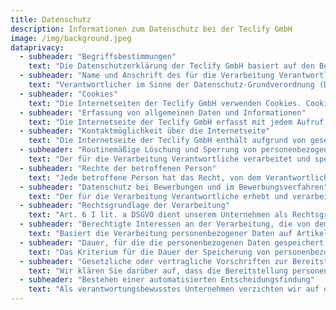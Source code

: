 ```yaml
---
title: Datenschutz
description: Informationen zum Datenschutz bei der Teclify GmbH
image: /img/background.jpeg
dataprivacy:
  - subheader: "Begriffsbestimmungen"
    text: "Die Datenschutzerklärung der Teclify GmbH basiert auf den Begrifflichkeiten, die durch den Europäischen Richtlinien- und Verordnungsgeber beim Erlass der Datenschutz-Grundverordnung (DSGVO) verwendet wurden. Unsere Datenschutzerklärung soll sowohl für die Öffentlichkeit als auch für unsere Kunden und Geschäftspartner einfach lesbar und verständlich sein. Um dies zu gewährleisten, möchten wir vorab die verwendeten Begrifflichkeiten erläutern."
  - subheader: "Name und Anschrift des für die Verarbeitung Verantwortlichen"
    text: "Verantwortlicher im Sinne der Datenschutz-Grundverordnung (DSGVO) ist die:\n\nTeclify GmbH\nMichael-Bitterich-Weg 22\n68163 Mannheim\nDeutschland\n\nE-Mail: info@teclify.com\nTelefon: +49 176 14375319"
  - subheader: "Cookies"
    text: "Die Internetseiten der Teclify GmbH verwenden Cookies. Cookies sind Textdateien, welche über einen Internetbrowser auf einem Computersystem abgelegt und gespeichert werden. Zahlreiche Internetseiten und Server verwenden Cookies. Viele Cookies enthalten eine sogenannte Cookie-ID. Eine Cookie-ID ist eine eindeutige Kennung des Cookies. Sie besteht aus einer Zeichenfolge, durch welche Internetseiten und Server dem konkreten Internetbrowser zugeordnet werden können, in dem das Cookie gespeichert wurde. Dies ermöglicht es den besuchten Internetseiten und Servern, den individuellen Browser der betroffenen Person von anderen Internetbrowsern, die andere Cookies enthalten, zu unterscheiden. Ein bestimmter Internetbrowser kann über die eindeutige Cookie-ID wiedererkannt und identifiziert werden."
  - subheader: "Erfassung von allgemeinen Daten und Informationen"
    text: "Die Internetseite der Teclify GmbH erfasst mit jedem Aufruf der Internetseite durch eine betroffene Person oder ein automatisiertes System eine Reihe von allgemeinen Daten und Informationen. Diese allgemeinen Daten und Informationen werden in den Logfiles des Servers gespeichert. Erfasst werden können die (1) verwendeten Browsertypen und Versionen, (2) das vom zugreifenden System verwendete Betriebssystem, (3) die Internetseite, von welcher ein zugreifendes System auf unsere Internetseite gelangt (sogenannte Referrer), (4) die Unterwebseiten, welche über ein zugreifendes System auf unserer Internetseite angesteuert werden, (5) das Datum und die Uhrzeit eines Zugriffs auf die Internetseite, (6) eine Internet-Protokoll-Adresse (IP-Adresse), (7) der Internet-Service-Provider des zugreifenden Systems und (8) sonstige ähnliche Daten und Informationen, die der Gefahrenabwehr im Falle von Angriffen auf unsere informationstechnologischen Systeme dienen."
  - subheader: "Kontaktmöglichkeit über die Internetseite"
    text: "Die Internetseite der Teclify GmbH enthält aufgrund von gesetzlichen Vorschriften Angaben, die eine schnelle elektronische Kontaktaufnahme zu unserem Unternehmen sowie eine unmittelbare Kommunikation mit uns ermöglichen, was ebenfalls eine allgemeine Adresse der sogenannten elektronischen Post (E-Mail-Adresse) umfasst. Sofern eine betroffene Person per E-Mail oder über ein Kontaktformular den Kontakt mit dem für die Verarbeitung Verantwortlichen aufnimmt, werden die von der betroffenen Person übermittelten personenbezogenen Daten automatisch gespeichert. Solche auf freiwilliger Basis von einer betroffenen Person an den für die Verarbeitung Verantwortlichen übermittelten personenbezogenen Daten werden für Zwecke der Bearbeitung oder der Kontaktaufnahme zur betroffenen Person gespeichert. Es erfolgt keine Weitergabe dieser personenbezogenen Daten an Dritte."
  - subheader: "Routinemäßige Löschung und Sperrung von personenbezogenen Daten"
    text: "Der für die Verarbeitung Verantwortliche verarbeitet und speichert personenbezogene Daten der betroffenen Person nur für den Zeitraum, der zur Erreichung des Speicherungszwecks erforderlich ist oder sofern dies durch den Europäischen Richtlinien- und Verordnungsgeber oder einen anderen Gesetzgeber in Gesetzen oder Vorschriften, welchen der für die Verarbeitung Verantwortliche unterliegt, vorgesehen wurde."
  - subheader: "Rechte der betroffenen Person"
    text: "Jede betroffene Person hat das Recht, von dem Verantwortlichen eine Bestätigung darüber zu verlangen, ob sie betreffende personenbezogene Daten verarbeitet werden; ist dies der Fall, so hat die betroffene Person ein Recht auf Auskunft über diese personenbezogenen Daten und auf die in Art. 15 DSGVO im Einzelnen aufgeführten Informationen."
  - subheader: "Datenschutz bei Bewerbungen und im Bewerbungsverfahren"
    text: "Der für die Verarbeitung Verantwortliche erhebt und verarbeitet die personenbezogenen Daten von Bewerbern zum Zwecke der Abwicklung des Bewerbungsverfahrens. Die Verarbeitung kann auch auf elektronischem Wege erfolgen. Dies ist insbesondere dann der Fall, wenn ein Bewerber entsprechende Bewerbungsunterlagen auf dem elektronischen Wege, beispielsweise per E-Mail oder über ein auf der Internetseite befindliches Webformular, an den für die Verarbeitung Verantwortlichen übermittelt."
  - subheader: "Rechtsgrundlage der Verarbeitung"
    text: "Art. 6 I lit. a DSGVO dient unserem Unternehmen als Rechtsgrundlage für Verarbeitungsvorgänge, bei denen wir eine Einwilligung für einen bestimmten Verarbeitungszweck einholen."
  - subheader: "Berechtigte Interessen an der Verarbeitung, die von dem Verantwortlichen oder einem Dritten verfolgt werden"
    text: "Basiert die Verarbeitung personenbezogener Daten auf Artikel 6 I lit. f DSGVO, ist unser berechtigtes Interesse die Durchführung unserer Geschäftstätigkeit zugunsten des Wohlergehens all unserer Mitarbeiter und unserer Anteilseigner."
  - subheader: "Dauer, für die die personenbezogenen Daten gespeichert werden"
    text: "Das Kriterium für die Dauer der Speicherung von personenbezogenen Daten ist die jeweilige gesetzliche Aufbewahrungsfrist. Nach Ablauf der Frist werden die entsprechenden Daten routinemäßig gelöscht, sofern sie nicht mehr zur Vertragserfüllung oder Vertragsanbahnung erforderlich sind."
  - subheader: "Gesetzliche oder vertragliche Vorschriften zur Bereitstellung der personenbezogenen Daten; Erforderlichkeit für den Vertragsabschluss; Verpflichtung der betroffenen Person, die personenbezogenen Daten bereitzustellen; mögliche Folgen der Nichtbereitstellung"
    text: "Wir klären Sie darüber auf, dass die Bereitstellung personenbezogener Daten teilweise gesetzlich vorgeschrieben ist (z.B. Steuervorschriften) oder sich auch aus vertraglichen Regelungen (z.B. Angaben zum Vertragspartner) ergeben kann."
  - subheader: "Bestehen einer automatisierten Entscheidungsfindung"
    text: "Als verantwortungsbewusstes Unternehmen verzichten wir auf eine automatische Entscheidungsfindung oder ein Profiling."
---
```

